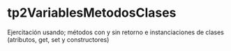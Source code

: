 # tp2VariablesMetodosClases
Ejercitación usando;  métodos con y sin retorno e instanciaciones de clases (atributos, get, set y constructores)
